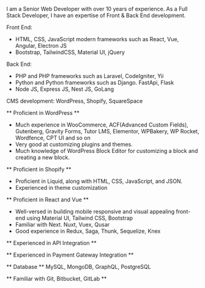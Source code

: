 I am a Senior Web Developer with over 10 years of experience. 
As a Full Stack Developer, I have an expertise of Front & Back End development.

Front End:
- HTML, CSS, JavaScript modern frameworks such as React, Vue, Angular, Electron JS
- Bootstrap, TailwindCSS, Material UI, jQuery
  
Back End:
- PHP and PHP frameworks such as Laravel, CodeIgniter, Yii
- Python and Python frameworks such as Django. FastApi, Flask
- Node JS, Express JS, Nest JS, GoLang
  
CMS development: WordPress, Shopify, SquareSpace

** Proficient in WordPress **
- Much experience in WooCommerce, ACF(Advanced Custom Fields), Gutenberg, Gravity Forms, Tutor LMS, Elementor, WPBakery, WP Rocket, Wordfence, CPT UI and so on
- Very good at customizing plugins and themes.
- Much knowledge of WordPress Block Editor for customizing a block and creating a new block.

** Proficient in Shopify **
- Proficient in Liquid, along with HTML, CSS, JavaScript, and JSON.
- Experienced in theme customization

** Proficient in React and Vue **
- Well-versed in building mobile responsive and visual appealing front-end using Material UI, Tailwind CSS, Bootstrap
- Familiar with Next. Nuxt, Vuex, Qusar
- Good experience in Redux, Saga, Thunk, Sequelize, Knex

** Experienced in API Integration **

** Experienced in Payment Gateway Integration **

** Database **
MySQL, MongoDB, GraphQL, PostgreSQL

** Familiar with Git, Bitbucket, GitLab **
